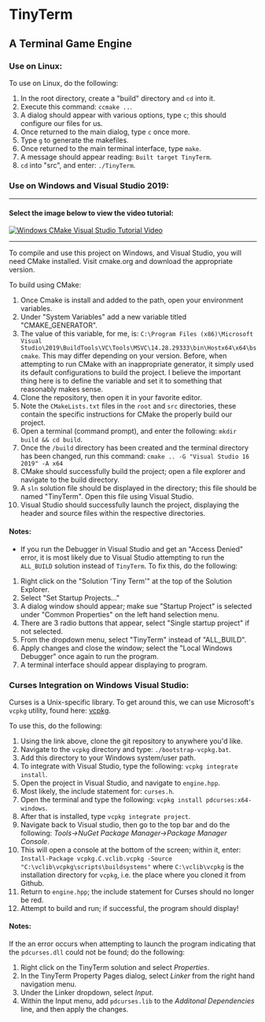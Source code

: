# TinyTerm 
## A Terminal Game Engine

### Use on Linux:
To use on Linux, do the following:
1. In the root directory, create a "build" directory and `cd` into it.
2. Execute this command: `ccmake ..`.
3. A dialog should appear with various options, type `c`; this should configure our files for us.
4. Once returned to the main dialog, type `c` once more.
5. Type `g` to generate the makefiles.
6. Once returned to the main terminal interface, type `make`.
7. A message should appear reading: `Built target TinyTerm`.
8. `cd` into "src", and enter: `./TinyTerm`.

### Use on Windows and Visual Studio 2019:

---

#### Select the image below to view the video tutorial:
[![Windows CMake Visual Studio Tutorial Video](https://img.youtube.com/vi/oCmclfF_WKU/maxresdefault.jpg)](https://www.youtube.com/watch?v=oCmclfF_WKU)

---

To compile and use this project on Windows, and Visual Studio, you will need CMake installed. Visit cmake.org and download the appropriate version. 

To build using CMake:
1. Once Cmake is install and added to the path, open your environment variables. 
2. Under "System Variables" add a new variable titled "CMAKE_GENERATOR". 
3. The value of this variable, for me, is: `C:\Program Files (x86)\Microsoft Visual Studio\2019\BuildTools\VC\Tools\MSVC\14.28.29333\bin\Hostx64\x64\bscmake`. This may differ depending on your version. Before, when attempting to run CMake with an inappropriate generator, it simply used its default configurations to build the project. I believe the important thing here is to define the variable and set it to something that reasonably makes sense.
4. Clone the repository, then open it in your favorite editor.
5. Note the `CMakeLists.txt` files in the `root` and `src` directories, these contain the specific instructions for CMake the properly build our project.
6. Open a terminal (command prompt), and enter the following: `mkdir build && cd build`.
7. Once the `/build` directory has been created and the terminal directory has been changed, run this command: `cmake .. -G "Visual Studio 16 2019" -A x64`
8. CMake should successfully build the project; open a file explorer and navigate to the build directory.
9. A `sln` solution file should be displayed in the directory; this file should be named "TinyTerm". Open this file using Visual Studio.
10. Visual Studio should successfully launch the project, displaying the header and source files within the respective directories.

#### Notes:
- If you run the Debugger in Visual Studio and get an "Access Denied" error, it is most likely due to Visual Studio attempting to run the `ALL_BUILD` solution instead of `TinyTerm`. To fix this, do the following:
1. Right click on the "Solution 'Tiny Term'" at the top of the Solution Explorer.
2. Select "Set Startup Projects..."
3. A dialog window should appear; make sue "Startup Project" is selected under "Common Properties" on the left hand selection menu.
4. There are 3 radio buttons that appear, select "Single startup project" if not selected.
5. From the dropdown menu, select "TinyTerm" instead of "ALL_BUILD".
6. Apply changes and close the window; select the "Local Windows Debugger" once again to run the program.
7. A terminal interface should appear displaying to program.

### Curses Integration on Windows Visual Studio:
Curses is a Unix-specific library. To get around this, we can use Microsoft's `vcpkg` utility, found here: [vcpkg](https://github.com/Microsoft/vcpkg).

To use this, do the following:
1. Using the link above, clone the git repository to anywhere you'd like.
2. Navigate to the `vcpkg` directory and type: `./bootstrap-vcpkg.bat`.
3. Add this directory to your Windows system/user path.
4. To integrate with Visual Studio, type the following: `vcpkg integrate install`.
5. Open the project in Visual Studio, and navigate to `engine.hpp`. 
6. Most likely, the include statement for: `curses.h`. 
7. Open the terminal and type the following: `vcpkg install pdcurses:x64-windows`.
8. After that is installed, type `vcpkg integrate project`.
9. Navigate back to Visual studio, then go to the top bar and do the following: _Tools->NuGet Package Manager->Package Manager Console_.
10. This will open a console at the bottom of the screen; within it, enter: `Install-Package vcpkg.C.vclib.vcpkg -Source "C:\vclib\vcpkg\scripts\buildsystems"` where `C:\vclib\vcpkg` is the installation directory for `vcpkg`, i.e. the place where you cloned it from Github.
11. Return to `engine.hpp`; the include statement for Curses should no longer be red.
12. Attempt to build and run; if successful, the program should display!

#### Notes:
If the an error occurs when attempting to launch the program indicating that the `pdcurses.dll` could not be found; do the following:
1. Right click on the TinyTerm solution and select _Properties_.
2. In the TinyTerm Property Pages dialog, select _Linker_ from the right hand navigation menu.
3. Under the Linker dropdown, select _Input_.
4. Within the Input menu, add `pdcurses.lib` to the _Additonal Dependencies_ line, and then apply the changes.